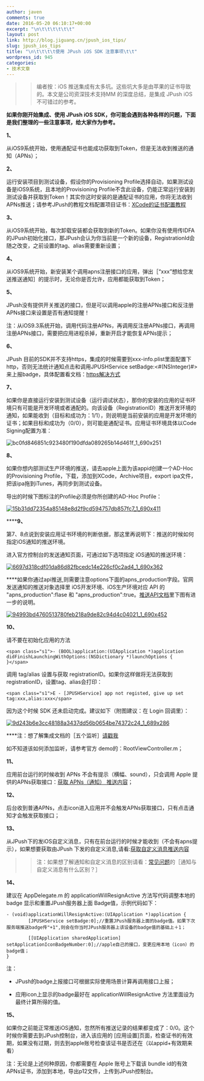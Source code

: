 ```yaml
---
author: javen
comments: true
date: 2016-05-20 06:10:17+00:00
excerpt: "\n\t\t\t\t\t\t"
layout: post
link: http://blog.jiguang.cn/jpush_ios_tips/
slug: jpush_ios_tips
title: "\n\t\t\t\t使用 JPush iOS SDK 注意事项\t\t"
wordpress_id: 945
categories:
- 技术文章
---
```



				

<blockquote>

> 
> 编者按：iOS 推送集成有太多坑。这些坑大多是由苹果的证书导致的。本文是公司资深技术支持MM 的深度总结，是集成 JPush iOS 不可错过的参考。
> 
> 
</blockquote>




**如果你刚开始集成、使用 JPush iOS SDK，你可能会遇到各种各样的问题，下面是我们整理的一些注意事项，给大家作为参考。**




**1、**




从iOS9系统开始，使用通配证书也能成功获取到Token，但是无法收到推送的通知（APNs）；




**2、**




运行安装项目到测试设备，假设你的Provisioning Profile选择自动，如果测试设备是iOS9系统，且本地的Provisioning Profile不含此设备，仍能正常运行安装到测试设备并获取到Token！其实你这时安装的是通配证书的应用，你将无法收到APNs推送；请参考JPush的教程文档配置项目证书：[XCode的证书配置教程](http://docs.jpush.io/client/ios_tutorials/#xcode)




**3、**




从iOS9系统开始，每次卸载安装都会获取到新的Token。如果你没有使用传IDFA的JPush初始化接口，那JPush会认为你当前是一个新的设备，RegistrationId会随之改变，之前设置的tag、alias需要重新设置；




**4、**




从iOS9系统开始，新安装某个调用apns注册接口的应用，弹出［“xxx”想给您发送推送通知］的提示时，无论你是否允许，应用都能获取到Token；




**5、**




JPush没有提供开关推送的接口，但是可以调用apple的注册APNs接口和反注册APNs接口来设置是否有通知提醒！




注：从iOS9.3系统开始，调用代码注册APNs，再调用反注册APNs接口，再调用注册APNs接口，需要把应用进程杀掉，重新开启才能恢复APNs提示；




**6、**




JPush 目前的SDK并不支持https，集成的时候需要到xxx-info.plist里面配置下http，否则无法统计通知点击和调用JPUSHService setBadge:<#(NSInteger)#>来上报badge，具体配置看文档：[https解决方式](http://docs.jpush.io/guideline/faq/#ios)




**7、**




如果你是直接运行安装到测试设备（运行调试状态），那你的安装的应用的证书环境只有可能是开发环境或者通配的。向该设备（RegistrationID）推送开发环境的通知，如果能收到（目标和成功为：1/1），则说明是当前安装的应用是开发环境的证书；如果目标和成功为（0/0），则可能是通配证书。应用证书环境具体以Code Signing配置为准：




![bc0fd846851c923480f190dfda089265b14d461f_1_690x251](http://blog.jiguang.cn/wp-content/uploads/2016/05/bc0fd846851c923480f190dfda089265b14d461f_1_690x251.png)




**8、**




如果你想内部测试生产环境的推送，请去apple上面为该appid创建一个AD-Hoc的Provisioning Profile，下载，添加到XCode，Archive项目，export ipa文件，把该ipa拖到iTunes，再同步到测试设备。




导出的时候下图标注的Profile必须是你所创建的AD-Hoc Profile：




[![15b31dd72354a85148e8d2f9cd594757db857fc7_1_690x411](http://blog.jiguang.cn/wp-content/uploads/2016/05/15b31dd72354a85148e8d2f9cd594757db857fc7_1_690x411.png)](http://blog.jpush.cn/wp-content/uploads/2016/05/15b31dd72354a85148e8d2f9cd594757db857fc7_1_690x411.png)




******9、**




第7、8点说到安装应用证书环境的判断依据，那这里再说明下：推送的时候如何指定iOS通知的推送环境。




进入官方控制台的发送通知页面，可通过如下选项指定 iOS通知的推送环境：




[![6697d318cdf01da86d82fbcedc14e226cf0c2ad4_1_690x362](http://blog.jiguang.cn/wp-content/uploads/2016/05/6697d318cdf01da86d82fbcedc14e226cf0c2ad4_1_690x362.png)](http://blog.jpush.cn/wp-content/uploads/2016/05/6697d318cdf01da86d82fbcedc14e226cf0c2ad4_1_690x362.png)




****如果你通过api推送,则需要注意options下面的apns_production字段。官网发送通知的推送对象选择里 iOS开发环境、iOS生产环境对应 API 的 "apns_production":flase 和 "apns_production":true。[推送API文档](http://docs.jpush.io/server/rest_api_v3_push/#options)里下图有进一步的说明。




[![94993bd4760513780feb218a9de82c94d4c04021_1_690x452](http://blog.jiguang.cn/wp-content/uploads/2016/05/94993bd4760513780feb218a9de82c94d4c04021_1_690x452.png)](http://blog.jpush.cn/wp-content/uploads/2016/05/94993bd4760513780feb218a9de82c94d4c04021_1_690x452.png)




**10、**




请不要在初始化应用的方法




    
    <span class="s1">- (BOOL)application:(UIApplication *)application didFinishLaunchingWithOptions:(NSDictionary *)launchOptions {
    }</span>




调用 tag/alias 设置与获取 registrationID。如果你这样做将无法获取到registrationID，设置tag、alias会打印：




    
    <span class="s1">E - [JPUSHService] app not registed, give up set tag:xxx,alias:xxx</span>




因为这个时候 SDK 还未启动完成。建议如下（附图建议：在 Login 回调里）：




[![9d243b6e3cc48188a3437dd56b0654be74372c24_1_689x286](http://blog.jiguang.cn/wp-content/uploads/2016/05/9d243b6e3cc48188a3437dd56b0654be74372c24_1_689x286.png)](http://blog.jpush.cn/wp-content/uploads/2016/05/9d243b6e3cc48188a3437dd56b0654be74372c24_1_689x286.png)




****注：想了解集成文档的［五个监听］[请戳我](http://docs.jpush.io/guideline/ios_guide/#_8)




如不知道该如何添加监听，请参考官方 demo的：RootViewController.m；




**11、**




应用前台运行的时候收到 APNs 不会有提示（横幅、sound），只会调用 Apple 提供的APNs获取接口：[获取 APNs（通知） 推送内容](http://docs.jpush.io/client/ios_api/#apns)；




**12、**




后台收到普通APNs，点击icon进入应用并不会触发APNs获取接口，只有点击通知才会触发获取接口；




**13、**




从JPush下的发iOS自定义消息，只有在前台运行的时候才能收到（不会有apns提示），如果想要获取由JPush 下发的自定义消息,请看:[获取自定义消息推送内容](http://docs.jpush.io/client/ios_api/#_25)





<blockquote>

> 
> 注：如果想了解通知和自定义消息的区别请看：[常见问题](http://docs.jpush.io/guideline/faq/)的［通知与自定义消息有什么区别？］
> 
> 
</blockquote>




**14、**




建议在 AppDelegate.m 的 applicationWillResignActive 方法写代码调整本地的badge 显示和重置JPush服务器上面 Badge值，示例代码如下：




    
    - (void)applicationWillResignActive:(UIApplication *)application {
            [JPUSHService setBadge:0];//重置JPush服务器上面的badge值。如果下次服务端推送badge传"+1",则会在你当时JPush服务器上该设备的badge值的基础上＋1；        
            [[UIApplication sharedApplication] setApplicationIconBadgeNumber:0];//apple自己的接口，变更应用本地（icon）的badge值；
    }




注：






	
  * JPush的badge上报接口可根据实际使用场景计算再调用接口上报；

	
  * 应用icon上显示的badge最好在 applicationWillResignActive 方法里面设为最终计算所得的值。




**15、**




如果你之前能正常推送iOS通知，忽然所有推送记录的结果都变成了：0/0。这个时候你需要去到JPush控制台，进入该应用的 [应用设置]页面，检查证书的有效期，如果没有过期，则去到apple账号检查该证书是否还在（以appid+有效期来看）




注：无论是上述何种原因，你都需要在 Apple 账号上下载该 bundle id的有效APNs证书，添加到本地，导出p12文件，上传到JPush控制台。

		
